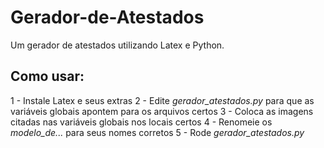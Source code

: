 Gerador-de-Atestados
====================

Um gerador de atestados utilizando Latex e Python.


Como usar:
----------

1 - Instale Latex e seus extras
2 - Edite *gerador_atestados.py* para que as variáveis globais apontem para os arquivos certos
3 - Coloca as imagens citadas nas variáveis globais nos locais certos
4 - Renomeie os *modelo_de...* para seus nomes corretos
5 - Rode *gerador_atestados.py*
